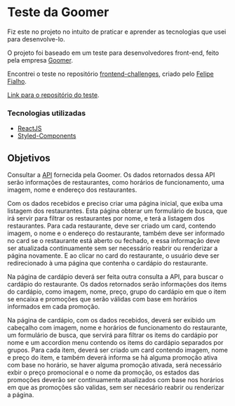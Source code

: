 # Teste da Goomer

Fiz este no projeto no intuito de praticar e aprender as tecnologias que usei para desenvolve-lo.

O projeto foi baseado em um teste para desenvolvedores front-end, feito pela empresa [Goomer](https://goomer.com.br/).

Encontrei o teste no repositório [frontend-challenges](https://github.com/felipefialho/frontend-challenges), criado pelo [Felipe Fialho](https://github.com/felipefialho).

[Link para o repositório do teste](https://github.com/goomerdev/job-dev-frontend-interview).

### Tecnologias utilizadas

- [ReactJS](https://pt-br.reactjs.org/)
- [Styled-Components](https://styled-components.com/)

## Objetivos

Consultar a [API](https://challange.goomer.com.br/restaurants) fornecida pela Goomer. Os dados retornados dessa API serão informações de restaurantes, como horários de funcionamento, uma imagem, nome e endereço dos restaurantes.

Com os dados recebidos e preciso criar uma página inicial, que exiba uma listagem dos restaurantes. Esta página obterar um formulário de busca, que irá servir para filtrar os restaurantes por nome, e terá a listagem dos restaurantes. Para cada restaurante, deve ser criado um card, contendo imagem, o nome e o endereço do restaurante, também deve ser informado no card se o restaurante está aberto ou fechado, e essa informação deve ser atualizada continuamente sem ser necessário reabrir ou renderizar a página novamente. E ao clicar no card do restaurante, o usuário deve ser redirecionado à uma página que contenha o cardápio do restaurante.

Na página de cardápio deverá ser feita outra consulta a API, para buscar o cardápio do restaurante. Os dados retornados serão informações dos items do cardápio, como imagem, nome, preço, grupo do cardápio em que o item se encaixa e promoções que serão válidas com base em horários informados em cada promoção.

Na página de cardápio, com os dados recebidos, deverá ser exibido um cabeçalho com imagem, nome e horários de funcionamento do restaurante, um formulário de busca, que servirá para filtrar os items do cardápio por nome e um accordion menu contendo os items do cardápio separados por grupos. Para cada item, deverá ser criado um card contendo imagem, nome e preço do item, e também deverá informa se há alguma promoção ativa com base no horário, se haver alguma promoção ativada, será necessário exbir o preço promocional e o nome da promoção, os estados das promoções deverão ser continuamente atualizados com base nos horários em que as promoções são validas, sem ser necesário reabrir ou renderizar a página.
